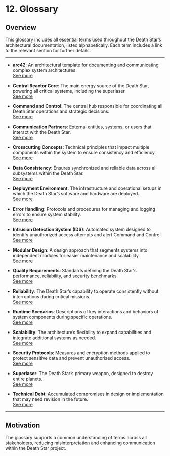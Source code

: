 # 12. Glossary

## Overview

This glossary includes all essential terms used throughout the Death Star’s architectural documentation, listed alphabetically. Each term includes a link to the relevant section for further details.

---

- **arc42**: An architectural template for documenting and communicating complex system architectures.  
  [See more](./01_introduction_and_goals.md#arc42)

- **Central Reactor Core**: The main energy source of the Death Star, powering all critical systems, including the superlaser.  
  [See more](./05_building_block_view.md#central-reactor-core)

- **Command and Control**: The central hub responsible for coordinating all Death Star operations and strategic decisions.  
  [See more](./05_building_block_view.md#command-and-control)

- **Communication Partners**: External entities, systems, or users that interact with the Death Star.  
  [See more](./03_context_and_scope.md#communication-partners)

- **Crosscutting Concepts**: Technical principles that impact multiple components within the system to ensure consistency and efficiency.  
  [See more](./08_crosscutting_concepts.md#crosscutting-concepts)

- **Data Consistency**: Ensures synchronized and reliable data across all subsystems within the Death Star.  
  [See more](./08_crosscutting_concepts.md#data-consistency)

- **Deployment Environment**: The infrastructure and operational setups in which the Death Star’s software and hardware are deployed.  
  [See more](./07_deployment_view.md#deployment-environment)

- **Error Handling**: Protocols and procedures for managing and logging errors to ensure system stability.  
  [See more](./06_runtime_view.md#error-handling)

- **Intrusion Detection System (IDS)**: Automated system designed to identify unauthorized access attempts and alert Command and Control.  
  [See more](./09_architectural_decisions.md#intrusion-detection-system)

- **Modular Design**: A design approach that segments systems into independent modules for easier maintenance and scalability.  
  [See more](./09_architectural_decisions.md#modular-design)

- **Quality Requirements**: Standards defining the Death Star's performance, reliability, and security benchmarks.  
  [See more](./10_quality_requirements.md#quality-requirements)

- **Reliability**: The Death Star’s capability to operate consistently without interruptions during critical missions.  
  [See more](./10_quality_requirements.md#reliability)

- **Runtime Scenarios**: Descriptions of key interactions and behaviors of system components during specific operations.  
  [See more](./06_runtime_view.md#runtime-scenarios)

- **Scalability**: The architecture’s flexibility to expand capabilities and integrate additional systems as needed.  
  [See more](./10_quality_requirements.md#scalability)

- **Security Protocols**: Measures and encryption methods applied to protect sensitive data and prevent unauthorized access.  
  [See more](./08_crosscutting_concepts.md#security-protocols)

- **Superlaser**: The Death Star’s primary weapon, designed to destroy entire planets.  
  [See more](./05_building_block_view.md#superlaser)

- **Technical Debt**: Accumulated compromises in design or implementation that may need revision in the future.  
  [See more](./11_risks_and_technical_debt.md#technical-debt)

---

## Motivation

The glossary supports a common understanding of terms across all stakeholders, reducing misinterpretation and enhancing communication within the Death Star project.
